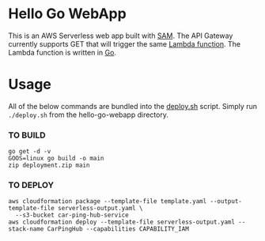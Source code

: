 # Hello Go WebApp
This is an AWS Serverless web app built with [SAM](https://github.com/awslabs/serverless-application-model). The API Gateway currently supports GET that will trigger the same [Lambda function](main.go). The Lambda function is written in [Go](https://golang.org/).

# Usage
All of the below commands are bundled into the [deploy.sh](deploy.sh) script. Simply run `./deploy.sh` from the hello-go-webapp directory.

### TO BUILD
```
go get -d -v
GOOS=linux go build -o main
zip deployment.zip main
```

### TO DEPLOY
```
aws cloudformation package --template-file template.yaml --output-template-file serverless-output.yaml \
  --s3-bucket car-ping-hub-service
aws cloudformation deploy --template-file serverless-output.yaml --stack-name CarPingHub --capabilities CAPABILITY_IAM

```

